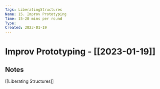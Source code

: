 ```yaml
---
Tags: LiberatingStructures
Name: 15. Improv Prototyping
Time: 15-20 mins per round
Type: 
Created: 2023-01-19
---
```

# Improv Prototyping - [[2023-01-19]]
## Notes

[[Liberating Structures]]